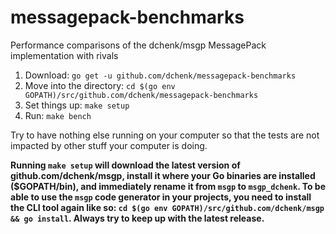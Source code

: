 # messagepack-benchmarks
Performance comparisons of the dchenk/msgp MessagePack implementation with rivals

1. Download: `go get -u github.com/dchenk/messagepack-benchmarks`
2. Move into the directory: `cd $(go env GOPATH)/src/github.com/dchenk/messagepack-benchmarks`
2. Set things up: `make setup`
4. Run: `make bench`

Try to have nothing else running on your computer so that the tests are not impacted by other stuff
your computer is doing.

**Running `make setup` will download the latest version of github.com/dchenk/msgp, install it where
your Go binaries are installed ($GOPATH/bin), and immediately rename it from `msgp` to `msgp_dchenk`.
To be able to use the `msgp` code generator in your projects, you need to install the CLI tool again
like so: `cd $(go env GOPATH)/src/github.com/dchenk/msgp && go install`. Always try to keep up with
the latest release.**
